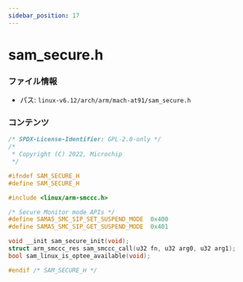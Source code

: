 ```yaml
---
sidebar_position: 17
---
```

# sam_secure.h

### ファイル情報

- パス: `linux-v6.12/arch/arm/mach-at91/sam_secure.h`

### コンテンツ

```h
/* SPDX-License-Identifier: GPL-2.0-only */
/*
 * Copyright (C) 2022, Microchip
 */

#ifndef SAM_SECURE_H
#define SAM_SECURE_H

#include <linux/arm-smccc.h>

/* Secure Monitor mode APIs */
#define SAMA5_SMC_SIP_SET_SUSPEND_MODE	0x400
#define SAMA5_SMC_SIP_GET_SUSPEND_MODE	0x401

void __init sam_secure_init(void);
struct arm_smccc_res sam_smccc_call(u32 fn, u32 arg0, u32 arg1);
bool sam_linux_is_optee_available(void);

#endif /* SAM_SECURE_H */

```
